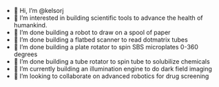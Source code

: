 - 👋 Hi, I’m @kelsorj
- 👀 I’m interested in building scientific tools to advance the health of humankind.
- 🌱 I’m done building a robot to draw on a spool of paper
- 🌱 I’m done building a flatbed scanner to read dotmatrix tubes
- 🌱 I’m done building a plate rotator to spin SBS microplates 0-360 degrees
- 🌱 I’m done building a tube rotator to spin tube to solubilize chemicals
- 🌱 I’m currently building an illumination engine to do dark field imaging
- 💞️ I’m looking to collaborate on advanced robotics for drug screening

<!---
kelsorj/kelsorj is a ✨ special ✨ repository because its `README.md` (this file) appears on your GitHub profile.
You can click the Preview link to take a look at your changes.
--->
